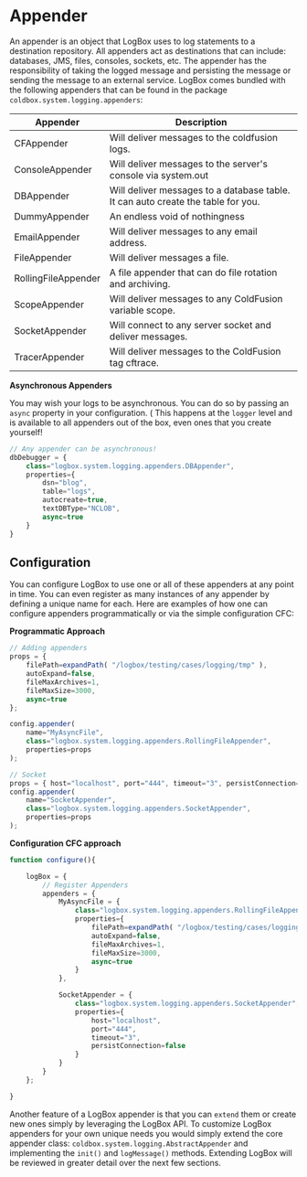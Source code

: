 # Appender

An appender is an object that LogBox uses to log statements to a destination repository. All appenders act as destinations that can include: databases, JMS, files, consoles, sockets, etc. The appender has the responsibility of taking the logged message and persisting the message or sending the message to an external service. LogBox comes bundled with the following appenders that can be found in the package `coldbox.system.logging.appenders`:

| Appender            | Description                                                                      |
| ------------------- | -------------------------------------------------------------------------------- |
| CFAppender          | Will deliver messages to the coldfusion logs.                                    |
| ConsoleAppender     | Will deliver messages to the server's console via system.out                     |
| DBAppender          | Will deliver messages to a database table. It can auto create the table for you. |
| DummyAppender       | An endless void of nothingness                                                   |
| EmailAppender       | Will deliver messages to any email address.                                      |
| FileAppender        | Will deliver messages a file.                                                    |
| RollingFileAppender | A file appender that can do file rotation and archiving.                         |
| ScopeAppender       | Will deliver messages to any ColdFusion variable scope.                          |
| SocketAppender      | Will connect to any server socket and deliver messages.                          |
| TracerAppender      | Will deliver messages to the ColdFusion tag cftrace.                             |

**Asynchronous Appenders**

You may wish your logs to be asynchronous. You can do so by passing an `async` property in your configuration. ( This happens at the `logger` level and is available to all appenders out of the box, even ones that you create yourself!

```javascript
// Any appender can be asynchronous!
dbDebugger = {
    class="logbox.system.logging.appenders.DBAppender",
    properties={
        dsn="blog",
        table="logs",
        autocreate=true,
        textDBType="NCLOB",
        async=true
    }
}
```

## Configuration

You can configure LogBox to use one or all of these appenders at any point in time. You can even register as many instances of any appender by defining a unique name for each. Here are examples of how one can configure appenders programmatically or via the simple configuration CFC:

**Programmatic Approach**

```javascript
// Adding appenders
props = {
    filePath=expandPath( "/logbox/testing/cases/logging/tmp" ),
    autoExpand=false,
    fileMaxArchives=1,
    fileMaxSize=3000,
    async=true
};

config.appender(
    name="MyAsyncFile",
    class="logbox.system.logging.appenders.RollingFileAppender",
    properties=props
);

// Socket
props = { host="localhost", port="444", timeout="3", persistConnection=false };
config.appender(
    name="SocketAppender",
    class="logbox.system.logging.appenders.SocketAppender",
    properties=props
);
```

**Configuration CFC approach**

```javascript
function configure(){

    logBox = {
        // Register Appenders
        appenders = {
            MyAsyncFile = {
                class="logbox.system.logging.appenders.RollingFileAppender",
                properties={
                    filePath=expandPath( "/logbox/testing/cases/logging/tmp" ),
                    autoExpand=false,
                    fileMaxArchives=1,
                    fileMaxSize=3000,
                    async=true
                }
            },

            SocketAppender = {
                class="logbox.system.logging.appenders.SocketAppender",
                properties={
                    host="localhost",
                    port="444",
                    timeout="3",
                    persistConnection=false
                }
            }
        }
    };

}
```

Another feature of a LogBox appender is that you can `extend` them or create new ones simply by leveraging the LogBox API. To customize LogBox appenders for your own unique needs you would simply extend the core appender class: `coldbox.system.logging.AbstractAppender` and implementing the `init()` and `logMessage()` methods. Extending LogBox will be reviewed in greater detail over the next few sections.
